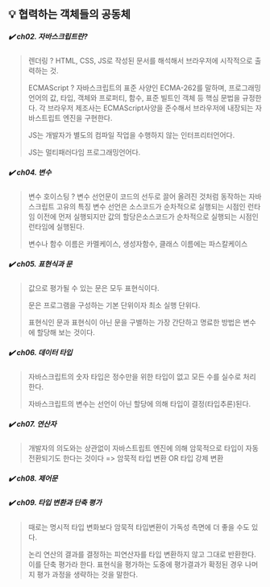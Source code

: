 ## 💡 협력하는 객체들의 공동체

##### ✔️ ch02. 자바스크립트란?
> 렌더링 ? HTML, CSS, JS로 작성된 문서를 해석해서 브라우저에 시작적으로 출력하는 것.
>
> ECMAScript ? 자바스크립트의 표준 사양인 ECMA-262를 말하며, 프로그래밍 언어의 값, 타입, 객체와 프로퍼티, 함수, 표준 빌트인 객체 등 핵심 문법을 규정한다. 각 브라우저 제조사는 ECMAScript사양을 준수해서 브라우저에 내장되는 자바스트립트 엔진을 구현한다.
>
> JS는 개발자가 별도의 컴파일 작업을 수행하지 않는 인터프리터언어다.
>
> JS는 멀티패러다임 프로그래밍언어다.

##### ✔️ ch04. 변수
> 변수 호이스팅 ? 변수 선언문이 코드의 선두로 끌어 올려진 것처럼 동작하는 자바스크립트 고유의 특징
> 변수 선언은 소스코드가 순차적으로 실행되는 시점인 런타임 이전에 먼저 실행되지만 값의 할당은소스코드가 순차적으로 실행되는 시점인 런타임에 실행된다.
>
> 변수나 함수 이름은 카멜케이스, 생성자함수, 클래스 이름에는 파스칼케이스

##### ✔️ ch05.  표현식과 문
> 값으로 평가될 수 있는 문은 모두 표현식이다.
>
> 문은 프로그램을 구성하는 기본 단위이자 최소 실행 단위다.
>
> 표현식인 문과 표현식이 아닌 문을 구별하는 가장 간단하고 명료한 방법은 변수에 할당해 보는 것이다.

##### ✔️ ch06. 데이터 타입
> 자바스크립트의 숫자 타입은 정수만을 위한 타입이 없고 모든 수를 실수로 처리한다.
>
> 자바스크립트의 변수는 선언이 아닌 할당에 의해 타입이 결정(타입추론)된다.

##### ✔️ ch07. 연산자
> 개발자의 의도와는 상관없이 자바스트립트 엔진에 의해 암묵적으로 타입이 자동 전환되기도 한다는 것이다 => 암묵적 타입 변환 OR 타입 강제 변환

##### ✔️ ch08. 제어문

##### ✔️ ch09. 타입 변환과 단축 평가
> 때로는 명시적 타입 변화보다 암묵적 타입변환이 가독성 측면에 더 좋을 수도 있다.
>
> 논리 연산의 결과를 결정하는 피연산자를 타입 변환하지 않고 그대로 반환한다. 이를 단축 평가라 한다. 표현식을 평가하는 도중에 평가결과가 확정된 경우 나머지 평가 과정을 생략하는 것을 말한다.